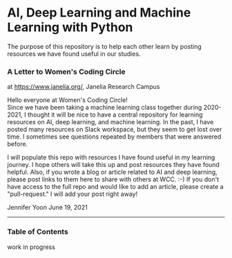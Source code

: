 # AI, Deep Learning and Machine Learning with Python  

The purpose of this repository is to help each other learn by posting resources we have found useful in our studies.  

### A Letter to Women's Coding Circle
at https://www.janelia.org/, Janelia Research Campus  

Hello everyone at Women's Coding Circle!  
Since we have been taking a machine learning class together during 2020-2021, I thought it will be nice to have a central repository for learning resources on AI,  deep learning, and machine learning.  In the past, I have posted many resources on Slack workspace, but they seem to get lost over time.  I sometimes see questions repeated by members that were answered before.

I will populate this repo with resources I have found useful in my learning journey.  I hope others will take this up and post resources they have found helpful.  Also, if you wrote a blog or article related to AI and deep learning, please post links to them here to share with others at WCC. :-)  If you don't have access to the full repo and would like to add an article, please create a "pull-request."  I will add your post right away!  

Jennifer Yoon
June 19, 2021  

----  

### Table of Contents

work in progress


